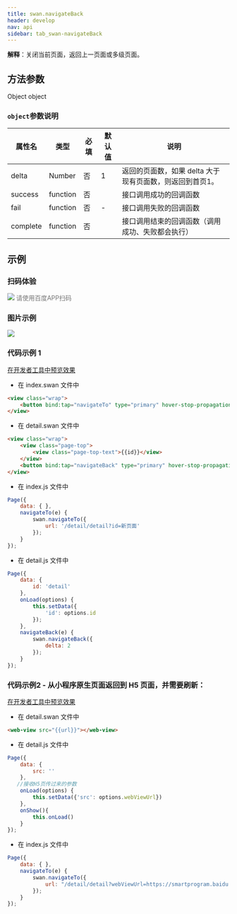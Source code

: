 ```yaml
---
title: swan.navigateBack
header: develop
nav: api
sidebar: tab_swan-navigateBack
---
```


 
**解释**：关闭当前页面，返回上一页面或多级页面。

 

## 方法参数 

Object object

###  `object`参数说明  

|属性名 |类型  |必填 | 默认值 |说明|
|---- | ---- | ---- | ----|----|
|delta  | Number | 否  |1|  返回的页面数，如果 delta 大于现有页面数，则返回到首页1。|
|success|	function|		否| | 	接口调用成功的回调函数|	
|fail|	function|		否|	-| 接口调用失败的回调函数|	
|complete|	function|		否| | 	接口调用结束的回调函数（调用成功、失败都会执行）|

## 示例

 
### 扫码体验

<div class='scan-code-container'>
    <img src="https://b.bdstatic.com/miniapp/assets/images/doc_demo/pages_navigateTo.png" class="demo-qrcode-image" />
    <font color=#777 12px>请使用百度APP扫码</font>
</div>

###  图片示例  
<div class="m-doc-custom-examples">
    <div class="m-doc-custom-examples-correct">
        <img src="https://b.bdstatic.com/miniapp/image/navigeto.gif">
    </div>
    <div class="m-doc-custom-examples-correct">
        <img src=" ">
    </div>
    <div class="m-doc-custom-examples-correct">
        <img src=" ">
    </div>     
</div>

###  代码示例 1
<a href="swanide://fragment/e42d209071bcae91b9b3c04888763cfd1574139008383" title="在开发者工具中预览效果" target="_self">在开发者工具中预览效果</a>

* 在 index.swan 文件中

```html
<view class="wrap">
    <button bind:tap="navigateTo" type="primary" hover-stop-propagation="true">跳转新页面</button>
</view>
```

* 在 detail.swan 文件中

```html
<view class="wrap">
    <view class="page-top">
        <view class="page-top-text">{{id}}</view>
    </view>
    <button bind:tap="navigateBack" type="primary" hover-stop-propagation="true">返回上一页</button> 
</view> 
```

* 在 index.js 文件中

```js
Page({
    data: { },
    navigateTo(e) {
        swan.navigateTo({
            url: '/detail/detail?id=新页面'
        });
    }
});
```
* 在 detail.js 文件中

```js
Page({
    data: {
        id: 'detail'
    },
    onLoad(options) {
        this.setData({
            'id': options.id
        });
    },
    navigateBack(e) {
        swan.navigateBack({
            delta: 2
        });
    }
});
```

###   代码示例2 - 从小程序原生页面返回到 H5 页面，并需要刷新： 
<a href="swanide://fragment/285b2bcaa6e473ea04d92ae23f2f73ff1575878402143" title="在开发者工具中预览效果" target="_self">在开发者工具中预览效果</a>

* 在 detail.swan 文件中

```html
<web-view src="{{url}}"></web-view>
```

* 在 detail.js 文件中

```js
Page({
    data: {
        src: ''
    },
   //接收H5页传过来的参数
    onLoad(options) {
        this.setData({'src': options.webViewUrl})
    },
    onShow(){
        this.onLoad()
    }
});
```

* 在 index.js 文件中

```js
Page({
    data: { },
    navigateTo(e) {
        swan.navigateTo({
            url: "/detail/detail?webViewUrl=https://smartprogram.baidu.com&Math.radom()"
        });
    }
});
```


